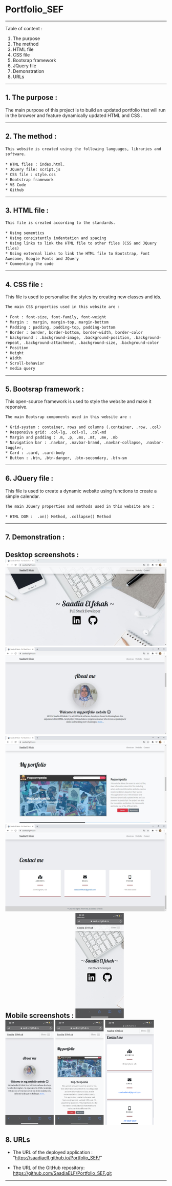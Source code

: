 # Portfolio_SEF
-----------------------------------------------------------------------------------------------------------------------
Table of content :

1. The purpose
2. The method
3. HTML file
4. CSS file
5. Bootsrap framework
6. JQuery file
7. Demonstration
8. URLs 

-----------------------------------------------------------------------------------------------------------------------

## 1. The purpose :

The main purpose of this project is to build an updated portfolio that will run in the browser and feature dynamically updated HTML and CSS .

-----------------------------------------------------------------------------------------------------------------------

## 2. The method : 

    This website is created using the following languages, libraries and software.

    * HTML files : index.html.
    * JQuery file: script.js
    * CSS file : style.css
    * Bootstrap framework
    * VS Code
    * Github
   
-----------------------------------------------------------------------------------------------------------------------

## 3. HTML file : 
    
    This file is created according to the standards.

    * Using sementics
    * Using consistently indentation and spacing
    * Using links to link the HTML file to other files (CSS and JQuery files)
    * Using external links to link the HTML file to Bootstrap, Font Awesome, Google Fonts and JQuery
    * Commenting the code
-----------------------------------------------------------------------------------------------------------------------

## 4. CSS file : 

This file is used to personalise the styles by creating new classes and ids.

    The main CSS properties used in this website are :
    
    * Font : font-size, font-family, font-weight
    * Margin :  margin, margin-top, margin-bottom
    * Padding : padding, padding-top, padding-bottom
    * Border : border, border-bottom, border-width, border-color
    * background : .background-image, .background-position, .background-repeat, .background-attachment, .background-size, .background-color 
    * Position
    * Height
    * Width
    * Scroll-behavior
    * media query
-----------------------------------------------------------------------------------------------------------------------

## 5. Bootsrap framework : 

This open-source framework is used to style the website and make it reponsive. 

    The main Bootsrap components used in this website are :

    * Grid-system : container, rows and columns (.container, .row, .col)
    * Responsive grid: .col-lg, .col-xl, .col-md
    * Margin and padding : .m, .p, .ms, .mt, .me, .mb
    * Navigation bar : .navbar, .navbar-brand, .navbar-collapse, .navbar-toggler,
    * Card : .card, .card-body
    * Button : .btn, .btn-danger, .btn-secondary, .btn-sm

-----------------------------------------------------------------------------------------------------------------------

## 6. JQuery file : 

This file is used to create a dynamic website using functions to create a simple calendar.

    The main JQuery properties and methods used in this website are :
    
    * HTML DOM :  .on() Method, .collapse() Method

-----------------------------------------------------------------------------------------------------------------------
## 7. Demonstration :
Desktop screenshots :
![Screenshot01](./Assets/Screenshot-01-Desktop.JPG)
![Screenshot02](./Assets/Screenshot-02-Desktop.JPG)
![Screenshot03](./Assets/Screenshot-03-Desktop.JPG)
![Screenshot04](./Assets/Screenshot-04-Desktop.JPG)
Mobile screenshots :
<img src="./Assets/Screenshot-01-Mobile.PNG" width="30%">
<img src="./Assets/Screenshot-02-Mobile.PNG" width="30%">
<img src="./Assets/Screenshot-03-Mobile.PNG" width="30%">
<img src="./Assets/Screenshot-04-Mobile.PNG" width="30%">
-----------------------------------------------------------------------------------------------------------------------

## 8. URLs

* The URL of the deployed application : "https://saadiaelf.github.io/Portfolio_SEF/"

* The URL of the GitHub repository: https://github.com/SaadiaELF/Portfolio_SEF.git

-----------------------------------------------------------------------------------------------------------------------
